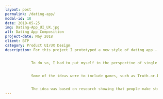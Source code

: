 ```yaml
---
layout: post
permalink: /dating-app/
modal-id: 10
date: 2018-05-25
img: Dating-App_UI_UX.jpg
alt: Dating App Composition
project-date: May 2018
client: BTP
category: Product UI/UX Design
description: For this project I prototyped a new style of dating app - one that is more engaging and fun for the users.


            To do so, I had to put myself in the perspective of single individuals looking to meet new people. Dating is inherantly awkward, so what are some of the "ice-breakers" that people do to ease the tension?

            
            Some of the ideas were to include games, such as Truth-or-Dare, that potential matches could play with eachother.  However, the most note-worthy idea which I ended up prototyping is the inclusion of a "Spark" feature, which is essentially a guided, voice-only chat service. 


            The idea was based on research showing that people make stronger relationships communicating with their voices as opposed to pure text. Users would be prompted to send a "Spark" to someone they like, and if the respondant likes what they hear, they can send a "Spark" back!
---
```

